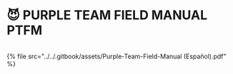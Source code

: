 # 😈 PURPLE TEAM FIELD MANUAL PTFM



<figure><img src="../../.gitbook/assets/Purple-Team-Field-Manual-Español-pdf.png" alt=""><figcaption></figcaption></figure>

{% file src="../../.gitbook/assets/Purple-Team-Field-Manual (Español).pdf" %}
